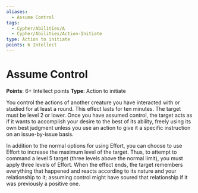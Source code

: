 ```yaml
---
aliases:
  - Assume Control
tags:
  - Cypher/Abilities/A
  - Cypher/Abilities/Action-Initiate
type: Action to initiate
points: 6 Intellect
---
```


# Assume Control

**Points**: 6+ Intellect points
**Type**: Action to initiate

You control the actions of another creature you have interacted with or studied for at least a round. This effect lasts for ten minutes. The target must be level 2 or lower. Once you have assumed control, the target acts as if it wants to accomplish your desire to the best of its ability, freely using its own best judgment unless you use an action to give it a specific instruction on an issue-by-issue basis.

In addition to the normal options for using Effort, you can choose to use Effort to increase the maximum level of the target. Thus, to attempt to command a level 5 target (three levels above the normal limit), you must apply three levels of Effort. When the effect ends, the target remembers everything that happened and reacts according to its nature and your relationship to it; assuming control might have soured that relationship if it was previously a positive one.
